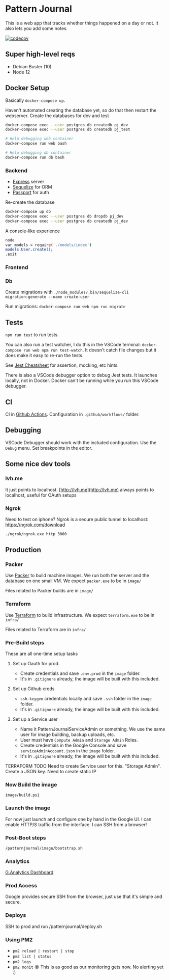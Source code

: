 # Pattern Journal

This is a web app that tracks whether things happened on a day or not.
It also lets you add some notes.

[![codecov](https://codecov.io/gh/ctro/patternjournal/branch/master/graph/badge.svg?token=7qIIszMqvI)](https://codecov.io/gh/ctro/patternjournal)

## Super high-level reqs

- Debian Buster (10)
- Node 12

## Docker Setup

Basically `docker-compose up`.

Haven't automated creating the database yet, so do that then restart the webserver.
Create the databases for dev and test

```bash
docker-compose exec --user postgres db createdb pj_dev
docker-compose exec --user postgres db createdb pj_test
```

```bash
# Help debugging web container
docker-compose run web bash

# Help debugging db container
docker-compose run db bash

```

### Backend

- [Express](https://expressjs.com/en/guide/routing.html) server
- [Sequelize](https://sequelize.org/master/manual/getting-started.html) for ORM
- [Passport](http://www.passportjs.org/packages/passport-google-oauth/) for auth

Re-create the database

```bash
docker-compose up db
docker-compose exec --user postgres db dropdb pj_dev
docker-compose exec --user postgres db createdb pj_dev
```

A console-like experience

```bash
node
var models = require('./models/index')
models.User.create();
.exit
```

### Frontend

### Db

Create migrations with `./node_modules/.bin/sequelize-cli migration:generate --name create-user`

Run migrations: `docker-compose run web npm run migrate`

## Tests

`npm run test` to run tests.

You can also run a test watcher, I do this in the VSCode terminal: `docker-compose run web npm run test-watch`. It doesn't catch file changes but it does make it easy to re-run the tests.

See [Jest Cheatsheet](https://devhints.io/jest) for assertion, mocking, etc hints.

There is also a VSCode debugger option to debug Jest tests. It launches locally, not in Docker. Docker can't be running while you run this VSCode debugger.

## CI

CI in [Github Actions](https://github.com/ctro/patternjournal/actions).
Configuration in `.github/workflows/` folder.

## Debugging

VSCode Debugger should work with the included configuration.
Use the `Debug` menu. Set breakpoints in the editor.

## Some nice dev tools

### lvh.me

It just points to localhost.
[http://lvh.me](http://lvh.me) always points to localhost, useful for OAuth setups

### Ngrok

Need to test on iphone?
Ngrok is a secure public tunnel to localhost: https://ngrok.com/download

```bash
./ngrok/ngrok.exe http 3000
```

## Production

### Packer

Use [Packer](https://packer.io) to build machine images.
We run both the server and the database on one small VM.
We expect `packer.exe` to be in `image/`

Files related to Packer builds are in `image/`

### Terraform

Use [Terraform](https://terraform.io) to build infrastructure.
We expect `terraform.exe` to be in `infra/`

Files related to Terraform are in `infra/`

### Pre-Build steps

These are all one-time setup tasks

1. Set up Oauth for prod.
    - Create credentials and save `.env.prod` in the `image` folder.
    - It's in `.gitignore` already, the image will be built with this included.

2. Set up Github creds
    - `ssh-keygen` credentials locally and save `.ssh` folder in the `image` folder.
    - It's in `.gitignore` already, the image will be built with this included.

3. Set up a Service user
    - Name it PatternJournalServiceAdmin or something. We use the same user for image building, backup uploads, etc.
    - User must have `Compute Admin` and `Storage Admin` Roles.
    - Create credentials in the Google Console and save `serviceAdminAccount.json` in the `image` folder.
    - It's in `.gitignore` already, the image will be built with this included.

TERRAFORM TODO
Need to create Service user for this. "Storage Admin". Create a JSON key.
Need to  create static IP

### Now Build the image

`image/build.ps1`

### Launch the image

For now just launch and configure one by hand in the Google UI.
I can enable HTTP/S traffic from the interface. I can SSH from a browser!

### Post-Boot steps

```sh
/patternjournal/image/bootstrap.sh
```

### Analytics

[G.Analytics Dashboard](https://analytics.google.com/analytics/web/#/report-home/a149375566w211762316p203314667)

### Prod Access

Google provides secure SSH from the browser, just use that it's simple and secure.

### Deploys

SSH to prod and run /patternjournal/deploy.sh


### Using PM2

- `pm2 reload | restart | stop`
- `pm2 list | status`
- `pm2 logs`
- `pm2 monit` 😵 This is as good as our monitoring gets now. No alerting yet :)
